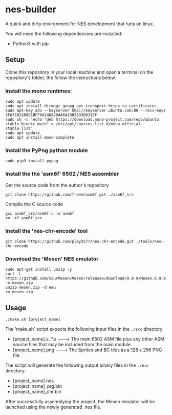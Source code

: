 # nes-builder
A quick and dirty environment for NES development that runs on linux.

You will need the following dependencies pre-installed:


* Python3 with pip

## Setup

Clone this repository in your local machine and open a terminal on the repository's folder, the follow the instructions below.

### Install the mono runtimes:

```
sudo apt update
sudo apt install dirmngr gnupg apt-transport-https ca-certificates
sudo apt-key adv --keyserver hkp://keyserver.ubuntu.com:80 --recv-keys 3FA7E0328081BFF6A14DA29AA6A19B38D3D831EF
sudo sh -c 'echo "deb https://download.mono-project.com/repo/ubuntu stable-bionic main" > /etc/apt/sources.list.d/mono-official-stable.list'
sudo apt update
sudo apt install mono-complete

```

### Install the PyPng python module

`sudo pip3 install pypng`

### Install the the 'asm6f' 6502 / NES assembler

Get the source code from the author's repository

`git clone https://github.com/freem/asm6f.git ./asm6f_src`

Compile the C source code

```
gcc asm6f_src/asm6f.c -o asm6f
rm -rf asm6f_src
```

### Install the 'nes-chr-encode' tool
`git clone https://github.com/play3577/nes-chr-encode.git ./tools/nes-chr-encode` 

### Download the 'Mesen' NES emulator
```
sudo apt-get install unzip -y
curl -L https://github.com/SourMesen/Mesen/releases/download/0.9.9/Mesen.0.9.9.zip -o mesen.zip
unzip mesen.zip -d emu
rm mesen.zip
```

## Usage

`./make.sh [project_name]`

The 'make.sh' script expects the following input files in the `./src` directory
* [project_name].s, *.s ---> The main 6502 ASM file plus any other ASM source files that may be included from the main module.
* [project_name].png ---> The Sprites and BG tiles as a 128 x 256 PNG file.

The script will generate the following output binary files in the `./bin` directory:
* [project_name].nes
* [project_name]_prg.bin
* [project_name]_chr.bin

After successfully assemblying the project, the Mesen emulator will be launched using the newly generated .nes file.
